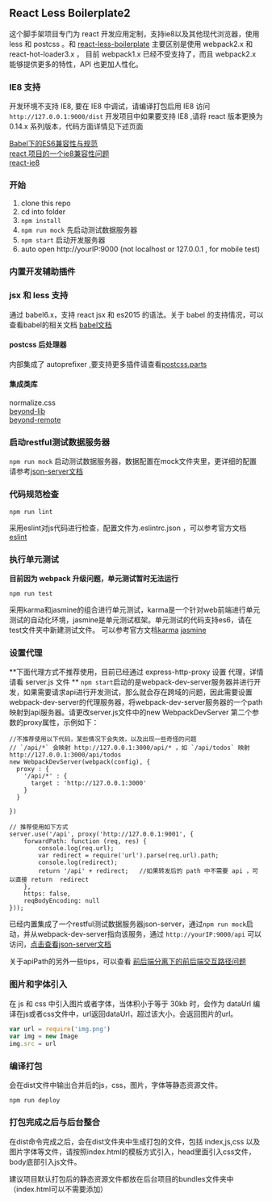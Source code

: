 ## React Less Boilerplate2

这个脚手架项目专门为 react 开发应用定制，支持ie8以及其他现代浏览器，使用 less 和 postcss 。和 [react-less-boilerplate](https://github.com/bestsuperdev/react-less-boilerplate) 主要区别是使用 webpack2.x 和 react-hot-loader3.x ， 目前 webpack1.x 已经不受支持了，而且 webpack2.x 能够提供更多的特性，API 也更加人性化。


### IE8 支持

开发环境不支持 IE8, 要在 IE8 中调试，请编译打包后用 IE8 访问 `http://127.0.0.1:9000/dist` 
开发项目中如果要支持 IE8 ,请将 react 版本更换为 0.14.x 系列版本，代码方面详情见下述页面

[Babel下的ES6兼容性与规范](http://imweb.io/topic/561f9352883ae3ed25e400f5)  
[react 项目的一个ie8兼容性问题](http://www.aliued.com/?p=3240)  
[react-ie8](https://github.com/xcatliu/react-ie8)  


### 开始

1. clone this repo
2. cd into folder
3. `npm install`
4. `npm run mock` 先启动测试数据服务器 
5. `npm start` 启动开发服务器
6. auto open http://yourIP:9000 (not localhost or 127.0.0.1 , for mobile test)



### 内置开发辅助插件

### jsx 和 less 支持
通过 babel6.x，支持 react jsx 和 es2015 的语法。关于 babel 的支持情况，可以查看babel的相关文档 [babel文档](http://babeljs.io/)  

#### postcss 后处理器
内部集成了 autoprefixer ,要支持更多插件请查看[postcss.parts](http://postcss.parts/)

#### 集成类库
normalize.css  
[beyond-lib](https://github.com/bestsuperdev/beyond-lib)  
[beyond-remote](https://github.com/bestsuperdev/beyond-remote)   



### 启动restful测试数据服务器
`npm run mock` 启动测试数据服务器，数据配置在mock文件夹里，更详细的配置请参考[json-server文档](https://github.com/typicode/json-server)

### 代码规范检查
```
npm run lint
```
采用eslint对js代码进行检查，配置文件为.eslintrc.json ，可以参考官方文档[eslint](http://eslint.org/)

### 执行单元测试

**目前因为 webpack 升级问题，单元测试暂时无法运行**

```
npm run test
```
采用karma和jasmine的组合进行单元测试，karma是一个针对web前端进行单元测试的自动化环境，jasmine是单元测试框架。单元测试的代码支持es6，请在test文件夹中新建测试文件。
可以参考官方文档[karma](http://karma-runner.github.io/) [jasmine](http://jasmine.github.io/)




### 设置代理

**下面代理方式不推荐使用，目前已经通过 express-http-proxy 设置 代理，详情请看 server.js 文件 **
`npm start`启动的是webpack-dev-server服务器并进行开发，如果需要请求api进行开发测试，那么就会存在跨域的问题，因此需要设置webpack-dev-server的代理服务器，将webpack-dev-server服务器的一个path映射到api服务器。请更改server.js文件中的new WebpackDevServer 第二个参数的proxy属性，示例如下：
```
//不推荐使用以下代码，某些情况下会失效，以及出现一些奇怪的问题
// `/api/*` 会映射 http://127.0.0.1:3000/api/* ，如 `/api/todos` 映射 http://127.0.0.1:3000/api/todos
new WebpackDevServer(webpack(config), {
  proxy : {
    '/api/*' : {
      target : 'http://127.0.0.1:3000'
    }
  }
  
})
```

```
// 推荐使用如下方式
server.use('/api', proxy('http://127.0.0.1:9001', {
	forwardPath: function (req, res) {
		console.log(req.url);   
		var redirect = require('url').parse(req.url).path;
		console.log(redirect); 
		return '/api' + redirect;   //如果转发后的 path 中不需要 api ，可以直接 return  redirect
	},
	https: false,
	reqBodyEncoding: null
}));
```




已经内置集成了一个restful测试数据服务器json-server，通过`npm run mock`启动，并从webpack-dev-server指向该服务，通过 `http://yourIP:9000/api` 可以访问，[点击查看json-server文档](https://github.com/typicode/json-server)

关于apiPath的另外一些tips，可以查看 [前后端分离下的前后端交互路径问题](https://github.com/mingzepeng/react-boilerplate/blob/master/doc/apiPath.md)


### 图片和字体引入
在 js 和 css 中引入图片或者字体，当体积小于等于 30kb 时，会作为 dataUrl 编译在js或者css文件中，url返回dataUrl，超过该大小，会返回图片的url。

```javascript
var url = require('img.png')
var img = new Image
img.src = url
```



### 编译打包
会在dist文件中输出合并后的js，css，图片，字体等静态资源文件。
```
npm run deploy
```

### 打包完成之后与后台整合
在dist命令完成之后，会在dist文件夹中生成打包的文件，包括 index,js,css 以及图片字体等文件，请按照index.html的模板方式引入，head里面引入css文件，body底部引入js文件。

建议项目默认打包后的静态资源文件都放在后台项目的bundles文件夹中（index.html可以不需要添加）
